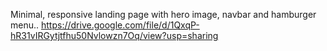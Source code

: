 Minimal, responsive landing page with hero image, navbar and hamburger menu..
https://drive.google.com/file/d/1QxqP-hR31vIRGytjtfhu50Nvlowzn7Oq/view?usp=sharing

